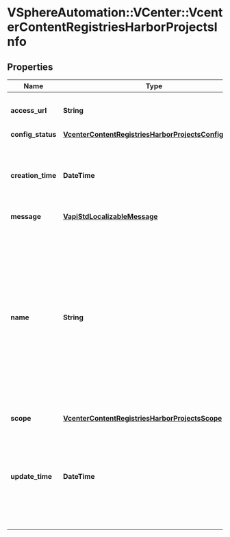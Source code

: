 # VSphereAutomation::VCenter::VcenterContentRegistriesHarborProjectsInfo

## Properties
Name | Type | Description | Notes
------------ | ------------- | ------------- | -------------
**access_url** | **String** | URL to access the harbor project through docker client. | [optional] 
**config_status** | [**VcenterContentRegistriesHarborProjectsConfigStatus**](VcenterContentRegistriesHarborProjectsConfigStatus.md) |  | 
**creation_time** | **DateTime** | The date and time when the harbor project creation API was triggered and project identifier generated. | 
**message** | [**VapiStdLocalizableMessage**](VapiStdLocalizableMessage.md) |  | [optional] 
**name** | **String** | Name of the Harbor project. Should be between 1-63 characters long alphanumeric string and may contain the following characters: a-z,0-9, and &#39;-&#39;. Must be starting with characters or numbers, with the &#39;-&#39; character allowed anywhere except the first or last character. | 
**scope** | [**VcenterContentRegistriesHarborProjectsScope**](VcenterContentRegistriesHarborProjectsScope.md) |  | 
**update_time** | **DateTime** | The date and time when the harbor project purge API was triggered. In case no purge was triggered, {@name #updateTime} is same as {@name #creationTime}. | [optional] 


